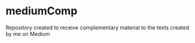# mediumComp
Repository created to receive complementary material to the texts created by me on Medium
